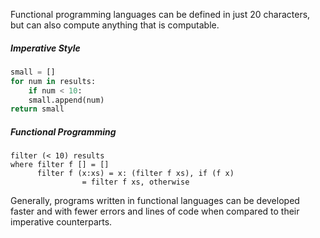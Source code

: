 Functional programming languages can be defined in just 20 characters, but can also compute anything that is computable.

##### Imperative Style
```python
small = []
for num in results:
	if num < 10:
	small.append(num)
return small
```

##### Functional Programming
```miranda
filter (< 10) results 
where filter f [] = []
	  filter f (x:xs) = x: (filter f xs), if (f x)
				= filter f xs, otherwise
```

Generally, programs written in functional languages can be developed faster and with fewer errors and lines of code when compared to their imperative counterparts. 